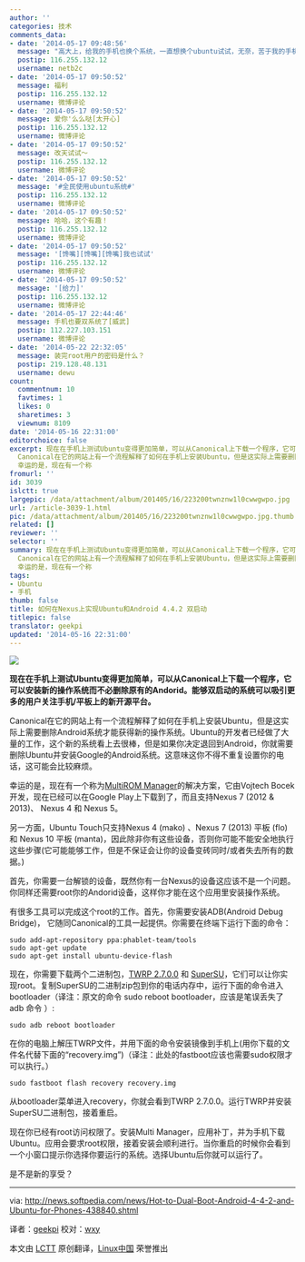 ```yaml
---
author: ''
categories: 技术
comments_data:
- date: '2014-05-17 09:48:56'
  message: "高大上，给我的手机也换个系统，一直想换个ubuntu试试，无奈，苦于我的手机没有办法支持。今天有空就搞一下。<br />\r\n好像我手机还不行～=。=！"
  postip: 116.255.132.12
  username: netb2c
- date: '2014-05-17 09:50:52'
  message: 福利
  postip: 116.255.132.12
  username: 微博评论
- date: '2014-05-17 09:50:52'
  message: 爱你'么么哒[太开心]
  postip: 116.255.132.12
  username: 微博评论
- date: '2014-05-17 09:50:52'
  message: 改天试试～
  postip: 116.255.132.12
  username: 微博评论
- date: '2014-05-17 09:50:52'
  message: '#全民使用ubuntu系统#'
  postip: 116.255.132.12
  username: 微博评论
- date: '2014-05-17 09:50:52'
  message: 哈哈，这个有趣！
  postip: 116.255.132.12
  username: 微博评论
- date: '2014-05-17 09:50:52'
  message: '[馋嘴][馋嘴][馋嘴]我也试试'
  postip: 116.255.132.12
  username: 微博评论
- date: '2014-05-17 09:50:52'
  message: '[给力]'
  postip: 116.255.132.12
  username: 微博评论
- date: '2014-05-17 22:44:46'
  message: 手机也要双系统了[威武]
  postip: 112.227.103.151
  username: 微博评论
- date: '2014-05-22 22:32:05'
  message: 装完root用户的密码是什么？
  postip: 219.128.48.131
  username: dewu
count:
  commentnum: 10
  favtimes: 1
  likes: 0
  sharetimes: 3
  viewnum: 8109
date: '2014-05-16 22:31:00'
editorchoice: false
excerpt: 现在在手机上测试Ubuntu变得更加简单，可以从Canonical上下载一个程序，它可以安装新的操作系统而不必删除原有的Andorid。能够双启动的系统可以吸引更多的用户关注手机/平板上的新开源平台。
  Canonical在它的网站上有一个流程解释了如何在手机上安装Ubuntu，但是这实际上需要删除Android系统才能获得新的操作系统。Ubuntu的开发者已经做了大量的工作，这个新的系统看上去很棒，但是如果你决定退回到Android，你就需要删除Ubuntu并安装Google的Android系统。这意味这你不得不重复设置你的电话，这可能会比较麻烦。
  幸运的是，现在有一个称
fromurl: ''
id: 3039
islctt: true
largepic: /data/attachment/album/201405/16/223200twnznw1l0cwwgwpo.jpg
url: /article-3039-1.html
pic: /data/attachment/album/201405/16/223200twnznw1l0cwwgwpo.jpg.thumb.jpg
related: []
reviewer: ''
selector: ''
summary: 现在在手机上测试Ubuntu变得更加简单，可以从Canonical上下载一个程序，它可以安装新的操作系统而不必删除原有的Andorid。能够双启动的系统可以吸引更多的用户关注手机/平板上的新开源平台。
  Canonical在它的网站上有一个流程解释了如何在手机上安装Ubuntu，但是这实际上需要删除Android系统才能获得新的操作系统。Ubuntu的开发者已经做了大量的工作，这个新的系统看上去很棒，但是如果你决定退回到Android，你就需要删除Ubuntu并安装Google的Android系统。这意味这你不得不重复设置你的电话，这可能会比较麻烦。
  幸运的是，现在有一个称
tags:
- Ubuntu
- 手机
thumb: false
title: 如何在Nexus上实现Ubuntu和Android 4.4.2 双启动
titlepic: false
translator: geekpi
updated: '2014-05-16 22:31:00'
---
```


![](/data/attachment/album/201405/16/223200twnznw1l0cwwgwpo.jpg)


**现在在手机上测试Ubuntu变得更加简单，可以从Canonical上下载一个程序，它可以安装新的操作系统而不必删除原有的Andorid。能够双启动的系统可以吸引更多的用户关注手机/平板上的新开源平台。**


Canonical在它的网站上有一个流程解释了如何在手机上安装Ubuntu，但是这实际上需要删除Android系统才能获得新的操作系统。Ubuntu的开发者已经做了大量的工作，这个新的系统看上去很棒，但是如果你决定退回到Android，你就需要删除Ubuntu并安装Google的Android系统。这意味这你不得不重复设置你的电话，这可能会比较麻烦。


幸运的是，现在有一个称为[MultiROM Manager](https://play.google.com/store/apps/details?id=com.tassadar.multirommgr)的解决方案，它由Vojtech Bocek开发，现在已经可以在Google Play上下载到了，而且支持Nexus 7 (2012 & 2013)、 Nexus 4 和 Nexus 5。


另一方面，Ubuntu Touch只支持Nexus 4 (mako) 、Nexus 7 (2013) 平板 (flo)和 Nexus 10 平板 (manta)，因此除非你有这些设备，否则你可能不能安全地执行这些步骤(它可能能够工作，但是不保证会让你的设备变砖同时/或者失去所有的数据。)


首先，你需要一台解锁的设备，既然你有一台Nexus的设备这应该不是一个问题。你同样还需要root你的Andorid设备，这样你才能在这个应用里安装操作系统。


有很多工具可以完成这个root的工作。首先，你需要安装ADB(Android Debug Bridge)， 它随同Canonical的工具一起提供。你需要在终端下运行下面的命令：



```
sudo add-apt-repository ppa:phablet-team/tools
sudo apt-get update
sudo apt-get install ubuntu-device-flash

```

现在，你需要下载两个二进制包，[TWRP 2.7.0.0](http://teamw.in/project/twrp2) 和 [SuperSU](http://androidsu.com/superuser/)，它们可以让你实现root。复制SuperSU的二进制zip包到你的电话内存中，运行下面的命令进入bootloader（译注：原文的命令 sudo reboot bootloader，应该是笔误丢失了adb 命令 ）:



```
sudo adb reboot bootloader

```

在你的电脑上解压TWRP文件，并用下面的命令安装镜像到手机上(用你下载的文件名代替下面的“recovery.img”)（译注：此处的fastboot应该也需要sudo权限才可以执行。）



```
sudo fastboot flash recovery recovery.img

```

从bootloader菜单进入recovery，你就会看到TWRP 2.7.0.0。运行TWRP并安装SuperSU二进制包，接着重启。


现在你已经有root访问权限了。安装Multi Manager，应用补丁，并为手机下载Ubuntu。应用会要求root权限，接着安装会顺利进行。当你重启的时候你会看到一个小窗口提示你选择你要运行的系统。选择Ubuntu后你就可以运行了。


是不是新的享受？




---


via: <http://news.softpedia.com/news/Hot-to-Dual-Boot-Android-4-4-2-and-Ubuntu-for-Phones-438840.shtml>


译者：[geekpi](https://github.com/geekpi) 校对：[wxy](https://github.com/wxy)


本文由 [LCTT](https://github.com/LCTT/TranslateProject) 原创翻译，[Linux中国](http://linux.cn/) 荣誉推出